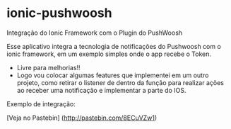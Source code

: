 # ionic-pushwoosh
Integração do Ionic Framework com o Plugin do PushWoosh

Esse aplicativo integra a tecnologia de notificações do Pushwoosh com o ionic framework, em um exemplo simples onde o app recebe o Token.

* Livre para melhorias!!
* Logo vou colocar algumas features que implementei em um outro projeto, como retirar o listener de dentro da função para realizar ações ao receber uma notificação e implementar a parte do IOS.

Exemplo de integração:

[Veja no Pastebin] (http://pastebin.com/8ECuVZw1)
